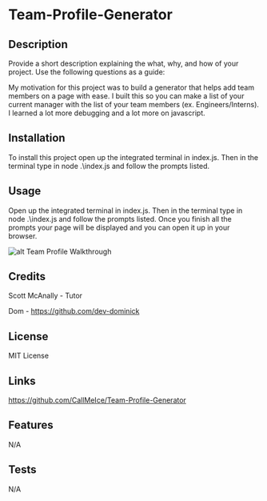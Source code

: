 # Team-Profile-Generator

## Description

Provide a short description explaining the what, why, and how of your project. Use the following questions as a guide:

My motivation for this project was to build a generator that helps add team members on a page with ease. I built this so you can make a list of your current manager with the list of your team members (ex. Engineers/Interns). I learned a lot more debugging and a lot more on javascript.


## Installation

To install this project open up the integrated terminal in index.js. Then in the terminal type in node .\index.js and follow the prompts listed.

## Usage

Open up the integrated terminal in index.js. Then in the terminal type in node .\index.js and follow the prompts listed. Once you finish all the prompts your page will be displayed and you can open it up in your browser. 

![alt Team Profile Walkthrough](./video/Team%20Profile%20Gif.gif)

## Credits

Scott McAnally - Tutor

Dom - https://github.com/dev-dominick

## License

MIT License

## Links

 https://github.com/CallMeIce/Team-Profile-Generator

## Features

N/A

## Tests

N/A